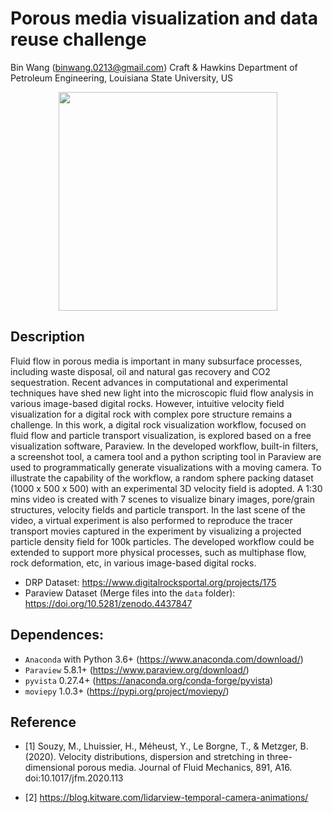 Porous media visualization and data reuse challenge
==============================================================================================
Bin Wang (binwang.0213@gmail.com)
Craft & Hawkins Department of Petroleum Engineering, Louisiana State University, US

<p align="center">
<img src="../main/output/Cover.jpg?raw=true" height="350" />
</p>

## Description

Fluid flow in porous media is important in many subsurface processes, including waste disposal, oil and natural gas recovery and CO2 sequestration. Recent advances in computational and experimental techniques have shed new light into the microscopic fluid flow analysis in various image-based digital rocks.  However, intuitive velocity field visualization for a digital rock with complex pore structure remains a challenge. In this work, a digital rock visualization workflow, focused on fluid flow and particle transport visualization, is explored based on a free visualization software, Paraview. In the developed workflow, built-in filters, a screenshot tool, a camera tool and a python scripting tool in Paraview are used to programmatically generate visualizations with a moving camera. To illustrate the capability of the workflow, a random sphere packing dataset (1000 x 500 x 500) with an experimental 3D velocity field is adopted. A 1:30 mins video is created with 7 scenes to visualize binary images, pore/grain structures, velocity fields and particle transport. In the last scene of the video, a virtual experiment is also performed to reproduce the tracer transport movies captured in the experiment by visualizing a projected particle density field for 100k particles. The developed workflow could be extended to support more physical processes, such as multiphase flow, rock deformation, etc, in various image-based digital rocks.

* DRP Dataset: https://www.digitalrocksportal.org/projects/175
* Paraview Dataset (Merge files into the `data` folder): https://doi.org/10.5281/zenodo.4437847

## Dependences:
* `Anaconda` with Python 3.6+ (https://www.anaconda.com/download/)
* `Paraview` 5.8.1+ (https://www.paraview.org/download/)
* `pyvista` 0.27.4+ (https://anaconda.org/conda-forge/pyvista)
* `moviepy` 1.0.3+ (https://pypi.org/project/moviepy/)

## Reference
* [1] Souzy, M., Lhuissier, H., Méheust, Y., Le Borgne, T., & Metzger, B. (2020). Velocity distributions, dispersion and stretching in three-dimensional porous media. Journal of Fluid Mechanics, 891, A16. doi:10.1017/jfm.2020.113

* [2] https://blog.kitware.com/lidarview-temporal-camera-animations/
